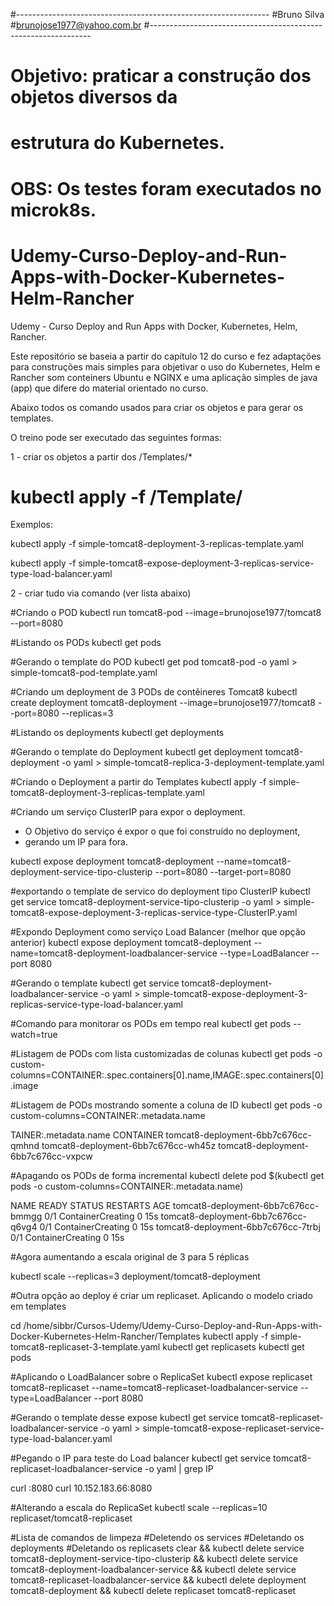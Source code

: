 #---------------------------------------------------------------
#Bruno Silva
#brunojose1977@yahoo.com.br
#---------------------------------------------------------------
# Objetivo: praticar a construção dos objetos diversos da
# estrutura do Kubernetes.
#
# OBS: Os testes foram executados no microk8s.
#
#
# Udemy-Curso-Deploy-and-Run-Apps-with-Docker-Kubernetes-Helm-Rancher
Udemy - Curso Deploy and Run Apps with Docker, Kubernetes, Helm, Rancher.

Este repositório se baseia a partir do capítulo 12 do curso e fez adaptações para construções mais simples para objetivar o uso do Kubernetes, Helm e Rancher som conteiners Ubuntu e NGINX e uma aplicação simples de java (app) que difere do material orientado no curso.

Abaixo todos os comando usados para criar os objetos e para gerar os templates.

O treino pode ser executado das seguintes formas:

1 - criar os objetos a partir dos /Templates/*
  # kubectl apply -f /Template/<nome-template>

Exemplos:

kubectl apply -f simple-tomcat8-deployment-3-replicas-template.yaml

kubectl apply -f simple-tomcat8-expose-deployment-3-replicas-service-type-load-balancer.yaml

2 - criar tudo via comando (ver lista abaixo)



#Criando o POD
kubectl run tomcat8-pod --image=brunojose1977/tomcat8 --port=8080

#Listando os PODs
kubectl get pods

#Gerando o template do POD
kubectl get pod tomcat8-pod -o yaml > simple-tomcat8-pod-template.yaml

#Criando um deployment de 3 PODs de contêineres Tomcat8
kubectl create deployment tomcat8-deployment --image=brunojose1977/tomcat8 --port=8080 --replicas=3

#Listando os deployments
kubectl get deployments

#Gerando o template do Deployment
kubectl get deployment tomcat8-deployment -o yaml > simple-tomcat8-replica-3-deployment-template.yaml

#Criando o Deployment a partir do Templates
kubectl apply -f simple-tomcat8-deployment-3-replicas-template.yaml

#Criando um serviço ClusterIP para expor o deployment.
* O Objetivo do serviço é expor o que foi construído no deployment,  
* gerando um IP para fora.

kubectl expose deployment tomcat8-deployment --name=tomcat8-deployment-service-tipo-clusterip --port=8080 --target-port=8080

#exportando o template de servico do deployment tipo ClusterIP
kubectl get service tomcat8-deployment-service-tipo-clusterip -o yaml > simple-tomcat8-expose-deployment-3-replicas-service-type-ClusterIP.yaml

#Expondo Deployment como serviço Load Balancer (melhor que opção anterior)
kubectl expose deployment tomcat8-deployment --name=tomcat8-deployment-loadbalancer-service --type=LoadBalancer --port 8080

#Gerando o template
kubectl get service tomcat8-deployment-loadbalancer-service -o yaml > simple-tomcat8-expose-deployment-3-replicas-service-type-load-balancer.yaml

#Comando para monitorar os PODs em tempo real
kubectl get pods --watch=true

#Listagem de PODs com lista customizadas de colunas
kubectl get pods -o custom-columns=CONTAINER:.spec.containers[0].name,IMAGE:.spec.containers[0].image

#Listagem de PODs mostrando somente a coluna de ID
kubectl get pods -o custom-columns=CONTAINER:.metadata.name

TAINER:.metadata.name
CONTAINER
tomcat8-deployment-6bb7c676cc-qmhnd
tomcat8-deployment-6bb7c676cc-wh45z
tomcat8-deployment-6bb7c676cc-vxpcw

#Apagando os PODs de forma incremental
kubectl delete pod $(kubectl get pods -o custom-columns=CONTAINER:.metadata.name)

NAME                                  READY   STATUS              RESTARTS   AGE
tomcat8-deployment-6bb7c676cc-bmmgg   0/1     ContainerCreating   0          15s
tomcat8-deployment-6bb7c676cc-q6vg4   0/1     ContainerCreating   0          15s
tomcat8-deployment-6bb7c676cc-7trbj   0/1     ContainerCreating   0          15s


#Agora aumentando a escala original de 3 para 5 réplicas

kubectl scale --replicas=3 deployment/tomcat8-deployment

#Outra opção ao deploy é criar um replicaset. Aplicando o modelo criado em tempĺates

cd /home/sibbr/Cursos-Udemy/Udemy-Curso-Deploy-and-Run-Apps-with-Docker-Kubernetes-Helm-Rancher/Templates
kubectl apply -f simple-tomcat8-replicaset-3-template.yaml
kubectl get replicasets
kubectl get pods

#Aplicando o LoadBalancer sobre o ReplicaSet
kubectl expose replicaset tomcat8-replicaset --name=tomcat8-replicaset-loadbalancer-service --type=LoadBalancer --port 8080

#Gerando o template desse expose
kubectl get service tomcat8-replicaset-loadbalancer-service -o yaml > simple-tomcat8-expose-replicaset-service-type-load-balancer.yaml

#Pegando o IP para teste do Load balancer
kubectl get service tomcat8-replicaset-loadbalancer-service -o yaml | grep IP

curl <IP>:8080
curl 10.152.183.66:8080

#Alterando a escala do ReplicaSet
kubectl scale --replicas=10 replicaset/tomcat8-replicaset

#Lista de comandos de limpeza
#Deletendo os services
#Deletando os deployments
#Deletando os replicasets
clear && kubectl delete service tomcat8-deployment-service-tipo-clusterip && kubectl delete service tomcat8-deployment-loadbalancer-service && kubectl delete service tomcat8-replicaset-loadbalancer-service && kubectl delete deployment tomcat8-deployment && kubectl delete replicaset tomcat8-replicaset
